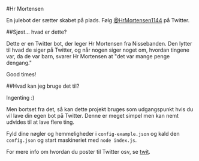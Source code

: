 #Hr Mortensen

En julebot der sætter skabet på plads.
Følg [@HrMortensen1144](https://twitter.com/hrmortensen1144) på Twitter.

##Sjøst... hvad er dette?

Dette er en Twitter bot, der leger Hr Mortensen fra Nissebanden.
Den lytter til hvad de siger på Twitter, og når nogen siger noget om, hvordan
tingene var, da de var barn, svarer Hr Mortensen at "det var mange penge dengang."

Good times!

##Hvad kan jeg bruge det til?

Ingenting :)

Men bortset fra det, så kan dette projekt bruges som udgangspunkt hvis du vil
lave din egen bot på Twitter.
Denne er meget simpel men kan nemt udvides til at lave flere ting.

Fyld dine nøgler og hemmeligheder i `config-example.json` og kald den `config.json`
og start maskineriet med `node index.js`.

For mere info om hvordan du poster til Twitter osv, se [twit](https://github.com/ttezel/twit).
